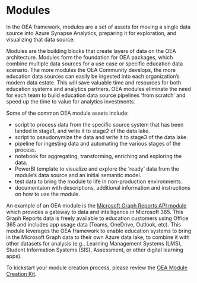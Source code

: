 # Modules
In the OEA framework, modules are a set of assets for moving a single data source into Azure Synapse Analytics, preparing it for exploration, and visualizing that data source. 

Modules are the building blocks that create layers of data on the OEA architecture. Modules form the foundation for OEA packages, which combine multiple data sources for a use case or specific education data scenario. The more modules the OEA Community develops, the more education data sources can easily be ingested into each organization’s modern data estate. This will save valuable time and resources for both education systems and analytics partners. OEA modules eliminate the need for each team to build education data source pipelines ‘from scratch’ and speed up the time to value for analytics investments.

Some of the common OEA module assets include:
- script to process data from the specific source system that has been landed in stage1, and write it to stage2 of the data lake.
- script to pseudonymize the data and write it to stage3 of the data lake.
- pipeline for ingesting data and automating the various stages of the process.
- notebook for aggregating, transforming, enriching and exploring the data.
- PowerBI template to visualize and explore the ‘ready’ data from the module’s data source and an initial semantic model.
- test data to bring the module to life in non-production environments.
- documentaion with descriptions, additional information and instructions on how to use the module.

An example of an OEA module is the [Microsoft Graph Reports API module](https://github.com/microsoft/OpenEduAnalytics/tree/main/modules/Microsoft_Graph) which provides a gateway to data and intelligence in Microsoft 365. This Graph Reports data is freely available to education customers using Office 365 and includes app usage data (Teams, OneDrive, Outlook, etc). This module leverages the OEA framework to enable education systems to bring in the Microsoft Graph data to their own Azure data lake, to combine it with other datasets for analysis (e.g., Learning Management Systems (LMS), Student Information Systems (SIS), Assessment, or other digital learning apps).

To kickstart your module creation process, please review the [OEA Module Creation Kit](https://github.com/microsoft/OpenEduAnalytics/tree/main/modules/_Creation_Kit).
